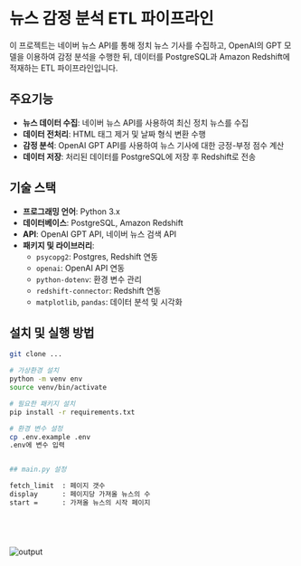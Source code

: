 # 뉴스 감정 분석 ETL 파이프라인
이 프로젝트는 네이버 뉴스 API를 통해 정치 뉴스 기사를 수집하고, OpenAI의 GPT 모델을 이용하여 감정 분석을 수행한 뒤, 데이터를 PostgreSQL과 Amazon Redshift에 적재하는 ETL 파이프라인입니다.


## 주요기능

- **뉴스 데이터 수집**: 네이버 뉴스 API를 사용하여 최신 정치 뉴스를 수집
- **데이터 전처리**: HTML 태그 제거 및 날짜 형식 변환 수행
- **감정 분석**: OpenAI GPT API를 사용하여 뉴스 기사에 대한 긍정-부정 점수 계산
- **데이터 저장**: 처리된 데이터를 PostgreSQL에 저장 후 Redshift로 전송

## 기술 스택

- **프로그래밍 언어**: Python 3.x
- **데이터베이스**: PostgreSQL, Amazon Redshift
- **API**: OpenAI GPT API, 네이버 뉴스 검색 API
- **패키지 및 라이브러리**: 
    - `psycopg2`: Postgres, Redshift 연동
    - `openai`: OpenAI API 연동
    - `python-dotenv`: 환경 변수 관리
    - `redshift-connector`: Redshift 연동
    - `matplotlib`, `pandas`: 데이터 분석 및 시각화


## 설치 및 실행 방법

```bash
git clone ...

# 가상환경 설치
python -m venv env
source venv/bin/activate

# 필요한 패키지 설치
pip install -r requirements.txt

# 환경 변수 설정
cp .env.example .env
.env에 변수 입력


## main.py 설정

fetch_limit  : 페이지 갯수
display      : 페이지당 가져올 뉴스의 수
start =      : 가져올 뉴스의 시작 페이지






```


![output](https://github.com/user-attachments/assets/5ab94fb0-58c2-4b81-ae65-7db8a8f6bfc4)




